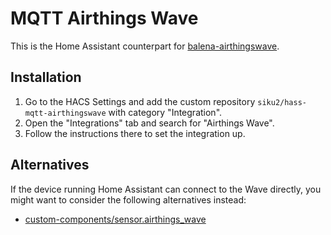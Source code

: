 # MQTT Airthings Wave

This is the Home Assistant counterpart for [balena-airthingswave](https://github.com/siku2/balena-airthingswave).

## Installation

1. Go to the HACS Settings and add the custom repository `siku2/hass-mqtt-airthingswave` with category "Integration".
2. Open the "Integrations" tab and search for "Airthings Wave".
3. Follow the instructions there to set the integration up.

## Alternatives

If the device running Home Assistant can connect to the Wave directly, you might want to consider the following alternatives instead:

- [custom-components/sensor.airthings_wave](https://github.com/custom-components/sensor.airthings_wave)
